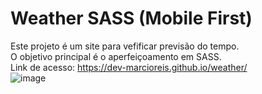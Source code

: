 # Weather SASS (Mobile First)
Este projeto é um site para vefificar previsão do tempo.<br>
O objetivo principal é o aperfeiçoamento em SASS.<br>
Link de acesso: https://dev-marcioreis.github.io/weather/ <br>
![image](https://user-images.githubusercontent.com/122680054/223431475-241bba9d-85c1-4e5a-9d13-a1f881c7bd01.png)

